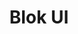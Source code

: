 ---
layout: featured
title: Blok UI
label: ProcessWire
image: /images/hero.png
link: http://core.kreativan.net
desc: ProcessWire site profile based on uikit front-end framwork and custom modules. Set of modules, components and ui elements to standardize development workflow.
---